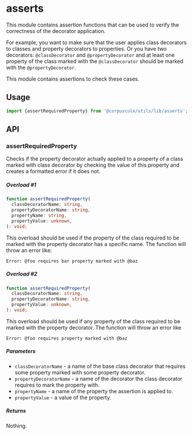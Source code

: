 # asserts

This module contains assertion functions that can be used to verify the
correctness of the decorator application.

For example, you want to make sure that the user applies class decorators to
classes and property decorators to properties. Or you have two decorators:
`@classDecorator` and `@propertyDecorator` and at least one property of the
class marked with the `@classDecorator` should be marked with the
`@propertyDecorator`.

This module contains assertions to check these cases.

## Usage

```typescript
import {assertRequiredProperty} from '@corpuscule/utils/lib/asserts';
```

## API

### assertRequiredProperty

Checks if the property decorator actually applied to a property of a class
marked with class decorator by checking the value of this property and creates a
formatted error if it does not.

##### Overload #1

```typescript
function assertRequiredProperty(
  classDecoratorName: string,
  propertyDecoratorName: string,
  propertyName: string,
  propertyValue: unknown,
): void;
```

This overload should be used if the property of the class required to be marked
with the property decorator has a specific name. The function will throw an
error like:

```
Error: @foo requires bar property marked with @baz
```

##### Overload #2

```typescript
function assertRequiredProperty(
  classDecoratorName: string,
  propertyDecoratorName: string,
  propertyValue: unknown,
): void;
```

This overload should be used if any property of the class required to be
marked with the property decorator. The function will throw an error like

```
Error: @foo requires property marked with @baz
```

##### Parameters

- `classDecoratorName` - a name of the base class decorator that requires
  some property marked with some property decorator.
- `propertyDecoratorName` - a name of the decorator the class decorator
  requires to mark the property with.
- `propertyName` - a name of the property the assertion is applied to.
- `propertyValue` - a value of the property.

##### Returns

Nothing.
